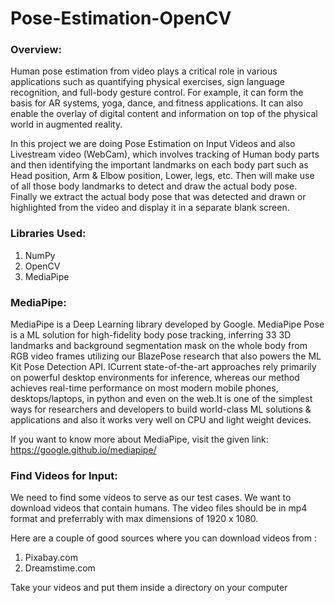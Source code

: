 # Pose-Estimation-OpenCV

### Overview:
Human pose estimation from video plays a critical role in various applications such as quantifying physical exercises, sign language recognition, and full-body gesture control. For example, it can form the basis for AR systems, yoga, dance, and fitness applications. It can also enable the overlay of digital content and information on top of the physical world in augmented reality.
 
In this project we are doing Pose Estimation on Input Videos and also Livestream video (WebCam), which involves tracking of Human body parts and then identifying the important landmarks on each body part such as Head position, Arm & Elbow position, Lower, legs, etc. Then will make use of all those body landmarks to detect and draw the actual body pose. Finally we extract the actual body pose that was detected and drawn or highlighted from the video and display it in a separate blank screen.

### Libraries Used:
<ol>
  <li>NumPy</li>
  <li>OpenCV</li>
  <li>MediaPipe</li>
  </ol>

### MediaPipe:
MediaPipe is a Deep Learning library developed by Google. MediaPipe Pose is a ML solution for high-fidelity body pose tracking, inferring 33 3D landmarks and background segmentation mask on the whole body from RGB video frames utilizing our BlazePose research that also powers the ML Kit Pose Detection API. lCurrent state-of-the-art approaches rely primarily on powerful desktop environments for inference, whereas our method achieves real-time performance on most modern mobile phones, desktops/laptops, in python and even on the web.It is one of the simplest ways for researchers and developers to build world-class ML solutions & applications and also it works very well on CPU and light weight devices.

If you want to know more about MediaPipe, visit the given link:  https://google.github.io/mediapipe/

### Find Videos for Input:
We need to find some videos to serve as our test cases.
We want to download videos that contain humans. The video files should be in mp4 format and preferrably with max dimensions of 1920 x 1080.

Here are a couple of good sources where you can download videos from :
<ol>
 <li>Pixabay.com</li> 
 <li>Dreamstime.com</li>
</ol> 

Take your videos and put them inside a directory on your computer
